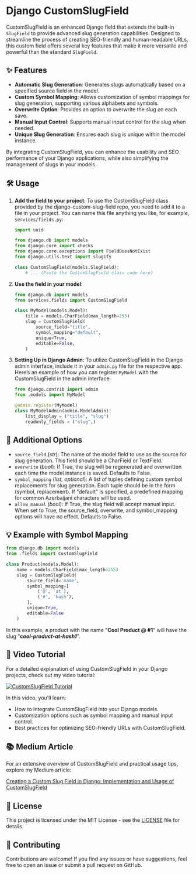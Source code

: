 # Django CustomSlugField

CustomSlugField is an enhanced Django field that extends the built-in `SlugField` to provide advanced slug generation capabilities. Designed to streamline the process of creating SEO-friendly and human-readable URLs, this custom field offers several key features that make it more versatile and powerful than the standard `SlugField`.

## ✨ Features

- **Automatic Slug Generation**: Generates slugs automatically based on a specified source field in the model.
- **Custom Symbol Mapping**: Allows customization of symbol mappings for slug generation, supporting various alphabets and symbols.
- **Overwrite Option**: Provides an option to overwrite the slug on each save.
- **Manual Input Control**: Supports manual input control for the slug when needed.
- **Unique Slug Generation**: Ensures each slug is unique within the model instance.

By integrating CustomSlugField, you can enhance the usability and SEO performance of your Django applications, while also simplifying the management of slugs in your models.

## 🛠️ Usage

1. **Add the field to your project**:
    To use the CustomSlugField class provided by the django-custom-slug-field repo, you need to add it to a file in your project. You can name this file anything you like, for example, `services/fields.py`:

    ```python
    import uuid

    from django.db import models
    from django.core import checks
    from django.core.exceptions import FieldDoesNotExist
    from django.utils.text import slugify

    class CustomSlugField(models.SlugField):
        # ... (Paste the CustomSlugField class code here)
    ```

2. **Use the field in your model**:

    ```python
    from django.db import models
    from services.fields import CustomSlugField 

    class MyModel(models.Model):
        title = models.CharField(max_length=255)
        slug = CustomSlugField(
            source_field="title",
            symbol_mapping="default",
            unique=True,
            editable=False,
        )
    ```

3. **Setting Up in Django Admin**:
    To utilize CustomSlugField in the Django admin interface, include it in your `admin.py` file for the respective app. Here’s an example of how you can register `MyModel` with the CustomSlugField in the admin interface:

    ```python
    from django.contrib import admin
    from .models import MyModel

    @admin.register(MyModel)
    class MyModelAdmin(admin.ModelAdmin):
        list_display = ("title", "slug")
        readonly_fields = ("slug",)
    ```

## 🔧 Additional Options

- `source_field` (*str*): The name of the model field to use as the source for slug generation. This field should be a CharField or TextField.
- `overwrite` (*bool*): If True, the slug will be regenerated and overwritten each time the model instance is saved. Defaults to False.
- `symbol_mapping` (*list, optional*): A list of tuples defining custom symbol replacements for slug generation. Each tuple should be in the form (symbol, replacement). If "default" is specified, a predefined mapping for common Azerbaijani characters will be used.
- `allow_manual` (*bool*): If True, the slug field will accept manual input. When set to True, the source_field, overwrite, and symbol_mapping options will have no effect. Defaults to False.

## 💡 Example with Symbol Mapping

```python
from django.db import models
from .fields import CustomSlugField 

class Product(models.Model):
    name = models.CharField(max_length=255)
    slug = CustomSlugField(
        source_field='name', 
        symbol_mapping=[
            ('@', 'at'), 
            ('#', 'hash'),
        ],
        unique=True, 
        editable=False
    )
```

In this example, a product with the name "**Cool Product @ #1**" will have the slug "***cool-product-at-hash1***".

## 🎥 Video Tutorial

For a detailed explanation of using CustomSlugField in your Django projects, check out my video tutorial:

[![CustomSlugField Tutorial](https://img.youtube.com/vi/YoegQvbgrpA/maxresdefault.jpg)](https://www.youtube.com/watch?v=YoegQvbgrpA)

In this video, you'll learn:

- How to integrate CustomSlugField into your Django models.
- Customization options such as symbol mapping and manual input control.
- Best practices for optimizing SEO-friendly URLs with CustomSlugField.

## 📚 Medium Article

For an extensive overview of CustomSlugField and practical usage tips, explore my Medium article:

[Creating a Custom Slug Field in Django: Implementation and Usage of CustomSlugField](https://medium.com/@jeihunpiriyev/django-da-xüsusi-slug-sahəsi-yaratmaq-customslugfield-in-tətbiqi-və-i̇stifadəsi-c2aeb3461374)

## 📄 License

This project is licensed under the MIT License - see the [LICENSE](LICENSE) file for details.

## 🤝 Contributing

Contributions are welcome! If you find any issues or have suggestions, feel free to open an issue or submit a pull request on GitHub.
